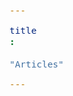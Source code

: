 ```yaml
---
title: "Articles"
---
```


<div id="postings"></div>

<script>
    function add_posting(url, image, title, des)
    {
        let main = document.getElementById('postings');

        let obj = document.createElement('a');
        obj.setAttribute('class', 'posting');
        let url_ = "https://giana-blog.netlify.app/" + url + "/";
        obj.setAttribute('href', url_);

        let div = document.createElement('div');
        let preimage = document.createElement('img');
        preimage.setAttribute('class', 'preimg');
        preimage.setAttribute('src', "https://giana-blog.netlify.app/assets/"+image);
        obj.appendChild(preimage);

        div.setAttribute('class', 'post-body');
        let h1 = document.createElement('h1');
        h1.setAttribute('class', "post-title");
        h1.innerText = title;
        div.appendChild(h1);

        let span = document.createElement('span');
        span.innerText = des;
        div.appendChild(span);
        obj.appendChild(div);
        main.appendChild(obj);
    }

    add_posting('Why-I-decided-to-start-my-career-early' , 'interview.jpg', 'Why I decided to start my career early', 
    'This post contains content about why I chose to plan my career right after I graduate university. In process, I made my own standard in hiring process.');
    add_posting('nightmare-of-human-resource-management-developers', "manpower.jpg", "Nightmare of human resource managements - developers",
    "I thoughfully lookback my old friend's saying, why you developer guys keep quiting own job, even company providing various merits to you out of their ass. What developer ultimately wants? I disolved my thought in this post.")
    add_posting('Why-I-chose-to-be-a-backend-developer', "select.jpeg", "Why I chose to be a backend developer",
    "Before I jump to job market, I organized my story of my journey to decide to be a backend developer.")
    add_posting('How-end-users-dealing-with-fintech', "customer.jpg", "How end users dealing with fintech",
    "Based on customer's sight, I tore apart how fintech leading market in my words.")
</script>
    


<style>
    .post-body
    {
        display:grid;
        place-items: center normal;
        padding: 2vw 0vw;
    }
    .posting
    {
        display: flex;
        justify-content: flex-start;
        margin: 4.5vw 5vw;
    }
    .preimg
    {
        display: inline-block;
        width: 16vw;
        height: 16vw;
        border-radius: 10px;
        margin: 0em 0em;
        margin-right: 3vw;
        vertical-align: middle;
    }
    span
    {
        display: block;
        font-size: 1.5vw;
    }
    h1
    {
        font-size: 2.5vw;
        margin-top:0em;
    }
</style>


